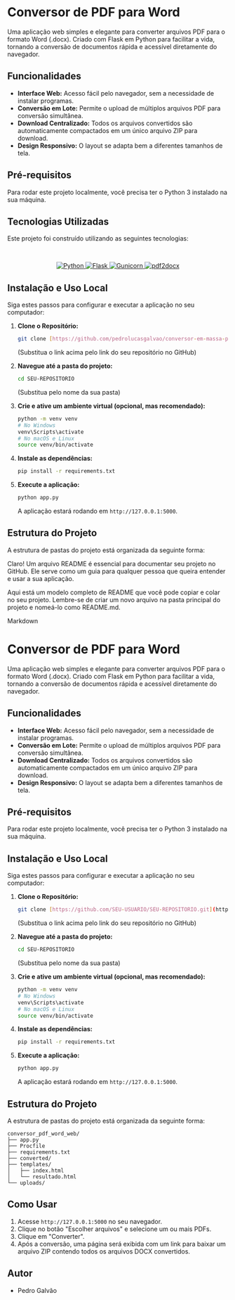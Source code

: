 # Conversor de PDF para Word

Uma aplicação web simples e elegante para converter arquivos PDF para o formato Word (.docx). Criado com Flask em Python para facilitar a vida, tornando a conversão de documentos rápida e acessível diretamente do navegador.

## Funcionalidades

-   **Interface Web:** Acesso fácil pelo navegador, sem a necessidade de instalar programas.
-   **Conversão em Lote:** Permite o upload de múltiplos arquivos PDF para conversão simultânea.
-   **Download Centralizado:** Todos os arquivos convertidos são automaticamente compactados em um único arquivo ZIP para download.
-   **Design Responsivo:** O layout se adapta bem a diferentes tamanhos de tela.

## Pré-requisitos

Para rodar este projeto localmente, você precisa ter o Python 3 instalado na sua máquina.

## Tecnologias Utilizadas

Este projeto foi construído utilizando as seguintes tecnologias:

<br>

<p align="center">
  <a href="https://www.python.org/" target="_blank">
    <img src="https://img.shields.io/badge/Python-3776AB?style=for-the-badge&logo=python&logoColor=white" alt="Python">
  </a>
  <a href="https://flask.palletsprojects.com/" target="_blank">
    <img src="https://img.shields.io/badge/Flask-000000?style=for-the-badge&logo=flask&logoColor=white" alt="Flask">
  </a>
  <a href="https://gunicorn.org/" target="_blank">
    <img src="https://img.shields.io/badge/Gunicorn-499848?style=for-the-badge&logo=gunicorn&logoColor=white" alt="Gunicorn">
  </a>
  <a href="https://pypi.org/project/pdf2docx/" target="_blank">
    <img src="https://img.shields.io/badge/pdf2docx-red?style=for-the-badge&logo=pypi&logoColor=white" alt="pdf2docx">
  </a>
</p>

## Instalação e Uso Local

Siga estes passos para configurar e executar a aplicação no seu computador:

1.  **Clone o Repositório:**
    ```bash
    git clone [https://github.com/pedrolucasgalvao/conversor-em-massa-pdf-word.git]
    ```
    (Substitua o link acima pelo link do seu repositório no GitHub)

2.  **Navegue até a pasta do projeto:**
    ```bash
    cd SEU-REPOSITORIO
    ```
    (Substitua pelo nome da sua pasta)

3.  **Crie e ative um ambiente virtual (opcional, mas recomendado):**
    ```bash
    python -m venv venv
    # No Windows
    venv\Scripts\activate
    # No macOS e Linux
    source venv/bin/activate
    ```

4.  **Instale as dependências:**
    ```bash
    pip install -r requirements.txt
    ```

5.  **Execute a aplicação:**
    ```bash
    python app.py
    ```
    A aplicação estará rodando em `http://127.0.0.1:5000`.

## Estrutura do Projeto

A estrutura de pastas do projeto está organizada da seguinte forma:

Claro! Um arquivo README é essencial para documentar seu projeto no GitHub. Ele serve como um guia para qualquer pessoa que queira entender e usar a sua aplicação.

Aqui está um modelo completo de README que você pode copiar e colar no seu projeto. Lembre-se de criar um novo arquivo na pasta principal do projeto e nomeá-lo como README.md.

Markdown

# Conversor de PDF para Word

Uma aplicação web simples e elegante para converter arquivos PDF para o formato Word (.docx). Criado com Flask em Python para facilitar a vida, tornando a conversão de documentos rápida e acessível diretamente do navegador.

## Funcionalidades

-   **Interface Web:** Acesso fácil pelo navegador, sem a necessidade de instalar programas.
-   **Conversão em Lote:** Permite o upload de múltiplos arquivos PDF para conversão simultânea.
-   **Download Centralizado:** Todos os arquivos convertidos são automaticamente compactados em um único arquivo ZIP para download.
-   **Design Responsivo:** O layout se adapta bem a diferentes tamanhos de tela.

## Pré-requisitos

Para rodar este projeto localmente, você precisa ter o Python 3 instalado na sua máquina.

## Instalação e Uso Local

Siga estes passos para configurar e executar a aplicação no seu computador:

1.  **Clone o Repositório:**
    ```bash
    git clone [https://github.com/SEU-USUARIO/SEU-REPOSITORIO.git](https://github.com/SEU-USUARIO/SEU-REPOSITORIO.git)
    ```
    (Substitua o link acima pelo link do seu repositório no GitHub)

2.  **Navegue até a pasta do projeto:**
    ```bash
    cd SEU-REPOSITORIO
    ```
    (Substitua pelo nome da sua pasta)

3.  **Crie e ative um ambiente virtual (opcional, mas recomendado):**
    ```bash
    python -m venv venv
    # No Windows
    venv\Scripts\activate
    # No macOS e Linux
    source venv/bin/activate
    ```

4.  **Instale as dependências:**
    ```bash
    pip install -r requirements.txt
    ```

5.  **Execute a aplicação:**
    ```bash
    python app.py
    ```
    A aplicação estará rodando em `http://127.0.0.1:5000`.

## Estrutura do Projeto

A estrutura de pastas do projeto está organizada da seguinte forma:
```
conversor_pdf_word_web/
├── app.py
├── Procfile
├── requirements.txt
├── converted/
├── templates/
│   ├── index.html
│   └── resultado.html
└── uploads/
```

## Como Usar

1.  Acesse `http://127.0.0.1:5000` no seu navegador.
2.  Clique no botão "Escolher arquivos" e selecione um ou mais PDFs.
3.  Clique em "Converter".
4.  Após a conversão, uma página será exibida com um link para baixar um arquivo ZIP contendo todos os arquivos DOCX convertidos.

## Autor

-   Pedro Galvão
